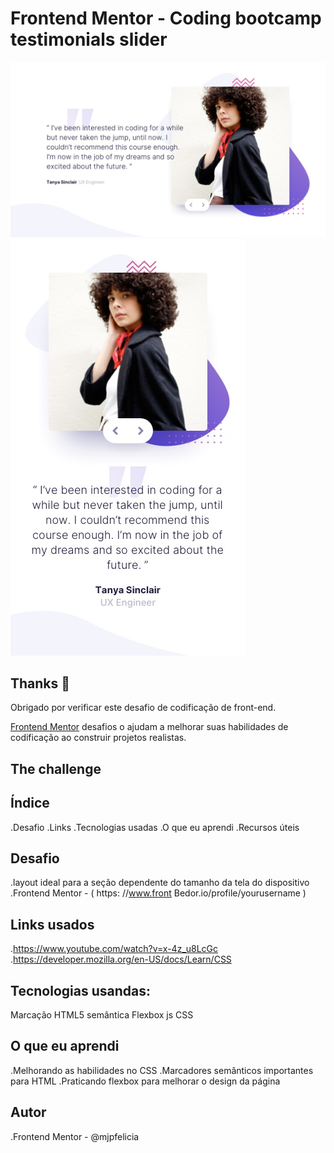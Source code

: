 # Frontend Mentor - Coding bootcamp testimonials slider


![Design preview for the Coding bootcamp testimonials slider coding challenge](./design/desktop-design-slide-1.jpg)
![Design preview for the Coding bootcamp testimonials slider coding challenge](./design/mobile-design-slide-1.jpg)


## Thanks 👋


Obrigado por verificar este desafio de codificação de front-end.


[Frontend Mentor](https://www.frontendmentor.io) desafios o ajudam a melhorar suas habilidades de codificação ao construir projetos realistas.


## The challenge

## Índice
 .Desafio
 .Links
 .Tecnologias usadas
 .O que eu aprendi
 .Recursos úteis

 ## Desafio
 .layout ideal para a seção dependente do tamanho da tela do dispositivo
.Frontend Mentor - ( https: //www.front Bedor.io/profile/yourusername )

## Links usados
.https://www.youtube.com/watch?v=x-4z_u8LcGc
.https://developer.mozilla.org/en-US/docs/Learn/CSS

## Tecnologias usandas:
Marcação HTML5 semântica
Flexbox
js
CSS

## O que eu aprendi
.Melhorando as habilidades no CSS
.Marcadores semânticos importantes para HTML
.Praticando flexbox para melhorar o design da página

## Autor
.Frontend Mentor - @mjpfelicia


